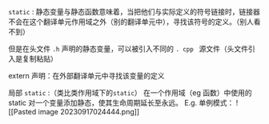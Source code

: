 `static` : 静态变量与静态函数意味着，当把他们与实际定义的符号链接时，链接器不会在这个翻译单元作用域之外（别的翻译单元中），寻找该符号的定义。（别人看不到）

但是在头文件 `.h` 声明的静态变量，可以被引入不同的 `. cpp ` 源文件（头文件引入是复制粘贴）

extern   声明：在外部翻译单元中寻找该变量的定义

局部 `static` :（类比类作用域下的`static`）
在一个作用域（eg 函数）中使用的 static
对一个变量添加静态，使其生命周期延长至永远。
E.g. 单例模式：
![[Pasted image 20230917024444.png]]